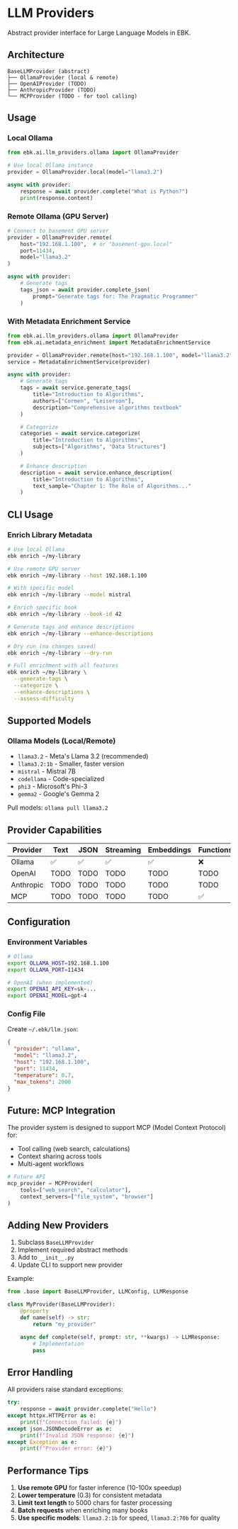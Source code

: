 # LLM Providers

Abstract provider interface for Large Language Models in EBK.

## Architecture

```
BaseLLMProvider (abstract)
├── OllamaProvider (local & remote)
├── OpenAIProvider (TODO)
├── AnthropicProvider (TODO)
└── MCPProvider (TODO - for tool calling)
```

## Usage

### Local Ollama

```python
from ebk.ai.llm_providers.ollama import OllamaProvider

# Use local Ollama instance
provider = OllamaProvider.local(model="llama3.2")

async with provider:
    response = await provider.complete("What is Python?")
    print(response.content)
```

### Remote Ollama (GPU Server)

```python
# Connect to basement GPU server
provider = OllamaProvider.remote(
    host="192.168.1.100",  # or "basement-gpu.local"
    port=11434,
    model="llama3.2"
)

async with provider:
    # Generate tags
    tags_json = await provider.complete_json(
        prompt="Generate tags for: The Pragmatic Programmer"
    )
```

### With Metadata Enrichment Service

```python
from ebk.ai.llm_providers.ollama import OllamaProvider
from ebk.ai.metadata_enrichment import MetadataEnrichmentService

provider = OllamaProvider.remote(host="192.168.1.100", model="llama3.2")
service = MetadataEnrichmentService(provider)

async with provider:
    # Generate tags
    tags = await service.generate_tags(
        title="Introduction to Algorithms",
        authors=["Cormen", "Leiserson"],
        description="Comprehensive algorithms textbook"
    )

    # Categorize
    categories = await service.categorize(
        title="Introduction to Algorithms",
        subjects=["Algorithms", "Data Structures"]
    )

    # Enhance description
    description = await service.enhance_description(
        title="Introduction to Algorithms",
        text_sample="Chapter 1: The Role of Algorithms..."
    )
```

## CLI Usage

### Enrich Library Metadata

```bash
# Use local Ollama
ebk enrich ~/my-library

# Use remote GPU server
ebk enrich ~/my-library --host 192.168.1.100

# With specific model
ebk enrich ~/my-library --model mistral

# Enrich specific book
ebk enrich ~/my-library --book-id 42

# Generate tags and enhance descriptions
ebk enrich ~/my-library --enhance-descriptions

# Dry run (no changes saved)
ebk enrich ~/my-library --dry-run

# Full enrichment with all features
ebk enrich ~/my-library \
  --generate-tags \
  --categorize \
  --enhance-descriptions \
  --assess-difficulty
```

## Supported Models

### Ollama Models (Local/Remote)

- `llama3.2` - Meta's Llama 3.2 (recommended)
- `llama3.2:1b` - Smaller, faster version
- `mistral` - Mistral 7B
- `codellama` - Code-specialized
- `phi3` - Microsoft's Phi-3
- `gemma2` - Google's Gemma 2

Pull models: `ollama pull llama3.2`

## Provider Capabilities

| Provider | Text | JSON | Streaming | Embeddings | Functions |
|----------|------|------|-----------|------------|-----------|
| Ollama   | ✅   | ✅   | ✅        | ✅         | ❌        |
| OpenAI   | TODO | TODO | TODO      | TODO       | TODO      |
| Anthropic| TODO | TODO | TODO      | TODO       | TODO      |
| MCP      | TODO | TODO | TODO      | TODO       | ✅        |

## Configuration

### Environment Variables

```bash
# Ollama
export OLLAMA_HOST=192.168.1.100
export OLLAMA_PORT=11434

# OpenAI (when implemented)
export OPENAI_API_KEY=sk-...
export OPENAI_MODEL=gpt-4
```

### Config File

Create `~/.ebk/llm.json`:

```json
{
  "provider": "ollama",
  "model": "llama3.2",
  "host": "192.168.1.100",
  "port": 11434,
  "temperature": 0.7,
  "max_tokens": 2000
}
```

## Future: MCP Integration

The provider system is designed to support MCP (Model Context Protocol) for:
- Tool calling (web search, calculations)
- Context sharing across tools
- Multi-agent workflows

```python
# Future API
mcp_provider = MCPProvider(
    tools=["web_search", "calculator"],
    context_servers=["file_system", "browser"]
)
```

## Adding New Providers

1. Subclass `BaseLLMProvider`
2. Implement required abstract methods
3. Add to `__init__.py`
4. Update CLI to support new provider

Example:

```python
from .base import BaseLLMProvider, LLMConfig, LLMResponse

class MyProvider(BaseLLMProvider):
    @property
    def name(self) -> str:
        return "my_provider"

    async def complete(self, prompt: str, **kwargs) -> LLMResponse:
        # Implementation
        pass
```

## Error Handling

All providers raise standard exceptions:

```python
try:
    response = await provider.complete("Hello")
except httpx.HTTPError as e:
    print(f"Connection failed: {e}")
except json.JSONDecodeError as e:
    print(f"Invalid JSON response: {e}")
except Exception as e:
    print(f"Provider error: {e}")
```

## Performance Tips

1. **Use remote GPU** for faster inference (10-100x speedup)
2. **Lower temperature** (0.3) for consistent metadata
3. **Limit text length** to 5000 chars for faster processing
4. **Batch requests** when enriching many books
5. **Use specific models**: `llama3.2:1b` for speed, `llama3.2:70b` for quality
